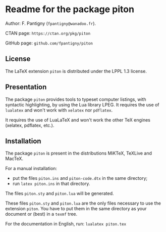 # Readme for the package piton

Author: F. Pantigny (`fpantigny@wanadoo.fr`).

CTAN page: `https://ctan.org/pkg/piton`

GitHub page: `github.com/fpantigny/piton`

## License
The LaTeX extension `piton` is distributed under the LPPL 1.3 license.

## Presentation

The package `piton` provides tools to typeset computer listings, with syntactic highlighting, by using the Lua library LPEG. It requires the use of `lualatex` and won't work with `xelatex` nor `pdflatex`. 

It requires the use of LuaLaTeX and won't work the other TeX engines (xelatex, pdflatex, etc.).

## Installation

The package `piton` is present in the distributions MiKTeX, TeXLive and MacTeX.

For a manual installation:

* put the files `piton.ins` and `piton-code.dtx` in the same directory; 
* run `latex piton.ins` in that directory.

The files `piton.sty` and `piton.lua` will be generated.

These files `piton.sty` and `piton.lua` are the only files necessary to use the extension `piton`. 
You have to put them in the same directory as your document or (best) in a `texmf` tree. 

For the documentation in English, run: `lualatex piton.tex`


